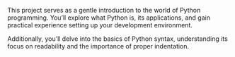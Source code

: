 This project serves as a gentle introduction to the world of Python programming. You’ll explore what Python is, its applications, and gain practical experience setting up your development environment.

Additionally, you’ll delve into the basics of Python syntax, understanding its focus on readability and the importance of proper indentation.
